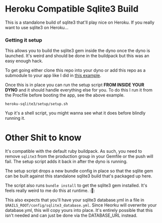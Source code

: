 # Heroku Compatible Sqlite3 Build

This is a standalone build of sqlite3 that'll play nice on Heroku. If you really want to use sqlite3 on Heroku...

### Getting it setup

This allows you to build the sqlite3 gem inside the dyno once the dyno is launched. It's weird and should be done in the buildpack but this was an easy enough hack. 

To get going either clone this repo into your dyno or add this repo as a submodule to your app like I did in [this example](https://github.com/stolt45/heroku-sqlite-example).

Once this is in place you can run the setup script **FROM INSIDE YOUR DYNO** and it should handle everything else for you. To do this I run it from the Procfile before booting the app, see the above example. 

`heroku-sqlite3/setup/setup.sh`

Yup it's a shell script, you might wanna see what it does before blindly running it.

# Other Shit to know

It's compatible with the default ruby buildpack. As such, you need to remove `sqlite3` from the production group in your Gemfile or the push will fail. The setup script adds it back in after the dyno is running.

The setup script drops a new bundle config in place so that the sqlite gem can be built against this standalone sqlite3 build that's packaged up here. 

The script also runs `bundle install` to get the sqlite3 gem installed. It's feels really weird to me do this at runtime. ::shrug::

This also expects that you'll have your sqlite3 database.yml in a file in `$RAILS_ROOT/config/sqlite3_database.yml`. Since Heorku will overwrite your database.yml, this will copy yours into place. It's entirely possible that this isn't needed and can just be done via the DATABASE_URL instead.


